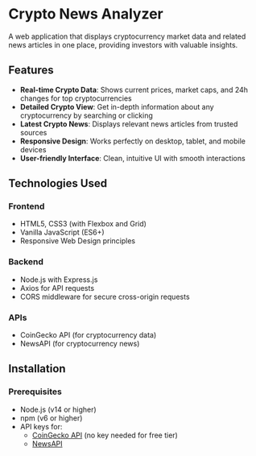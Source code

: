 # Crypto News Analyzer


A web application that displays cryptocurrency market data and related news articles in one place, providing investors with valuable insights.

## Features

- **Real-time Crypto Data**: Shows current prices, market caps, and 24h changes for top cryptocurrencies
- **Detailed Crypto View**: Get in-depth information about any cryptocurrency by searching or clicking
- **Latest Crypto News**: Displays relevant news articles from trusted sources
- **Responsive Design**: Works perfectly on desktop, tablet, and mobile devices
- **User-friendly Interface**: Clean, intuitive UI with smooth interactions

## Technologies Used

### Frontend
- HTML5, CSS3 (with Flexbox and Grid)
- Vanilla JavaScript (ES6+)
- Responsive Web Design principles

### Backend
- Node.js with Express.js
- Axios for API requests
- CORS middleware for secure cross-origin requests

### APIs
- CoinGecko API (for cryptocurrency data)
- NewsAPI (for cryptocurrency news)

## Installation

### Prerequisites
- Node.js (v14 or higher)
- npm (v6 or higher)
- API keys for:
  - [CoinGecko API](https://www.coingecko.com/en/api) (no key needed for free tier)
  - [NewsAPI](https://newsapi.org/)

